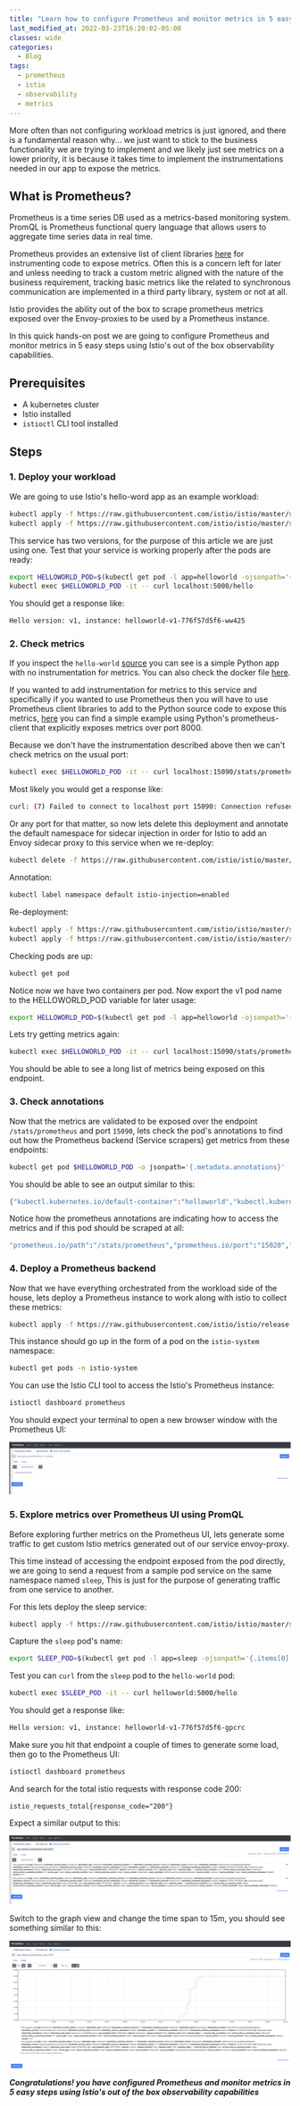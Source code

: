 ```yaml
---
title: "Learn how to configure Prometheus and monitor metrics in 5 easy steps using Istio"
last_modified_at: 2022-03-23T16:20:02-05:00
classes: wide
categories:
  - Blog
tags:
  - prometheus
  - istio
  - observability
  - metrics
---
```


More often than not configuring workload metrics is just ignored, and there is a fundamental reason why... we just want to stick to the business functionality we are trying to implement and we likely just see metrics on a lower priority, it is because it takes time to implement the instrumentations needed in our app to expose the metrics. 

## What is Prometheus?

Prometheus is a time series DB used as a metrics-based monitoring system. PromQL is Prometheus functional query language that allows users to aggregate time series data in real time. 

Prometheus provides an extensive list of client libraries [here](https://prometheus.io/docs/instrumenting/clientlibs/) for instrumenting code to expose metrics. Often this is a concern left for later and unless needing to track a custom metric aligned with the nature of the business requirement, tracking basic metrics like the related to synchronous communication are implemented in a third party library, system or not at all.

Istio provides the ability out of the box to scrape prometheus metrics exposed over the Envoy-proxies to be used by a Prometheus instance.

In this quick hands-on post we are going to configure Prometheus and monitor metrics in 5 easy steps using Istio's out of the box observability capabilities.

## Prerequisites

- A kubernetes cluster
- Istio installed
- `istioctl` CLI tool installed

## Steps

### 1. Deploy your workload

We are going to use Istio's hello-word app as an example workload:

```bash
kubectl apply -f https://raw.githubusercontent.com/istio/istio/master/samples/helloworld/helloworld.yaml -l service=helloworld
kubectl apply -f https://raw.githubusercontent.com/istio/istio/master/samples/helloworld/helloworld.yaml -l version=v1
```

This service has two versions, for the purpose of this article we are just using one. Test that your service is working properly after the pods are ready:

```bash
export HELLOWORLD_POD=$(kubectl get pod -l app=helloworld -ojsonpath='{.items[0].metadata.name}')
kubectl exec $HELLOWORLD_POD -it -- curl localhost:5000/hello
```

You should get a response like:

```bash
Hello version: v1, instance: helloworld-v1-776f57d5f6-ww425
```

### 2. Check metrics

If you inspect the `hello-world` [source](https://github.com/istio/istio/blob/master/samples/helloworld/src/app.py) you can see is a simple Python app with no instrumentation for metrics. You can also check the docker file [here](https://github.com/istio/istio/blob/master/samples/helloworld/src/Dockerfile). 

If you wanted to add instrumentation for metrics to this service and specifically if you wanted to use Prometheus then you will have to use Prometheus client libraries to add to the Python source code to expose this metrics, [here](https://github.com/prometheus/client_python) you can find a simple example using Python's prometheus-client that explicitly exposes metrics over port 8000.

Because we don't have the instrumentation described above then we can't check metrics on the usual port:

```bash
kubectl exec $HELLOWORLD_POD -it -- curl localhost:15090/stats/prometheus
```

Most likely you would get a response like:

```bash
curl: (7) Failed to connect to localhost port 15090: Connection refused
```

Or any port for that matter, so now lets delete this deployment and annotate the default namespace for sidecar injection in order for Istio to add an Envoy sidecar proxy to this service when we re-deploy:

```bash
kubectl delete -f https://raw.githubusercontent.com/istio/istio/master/samples/helloworld/helloworld.yaml
```

Annotation:

```bash
kubectl label namespace default istio-injection=enabled
```

Re-deployment:

```bash
kubectl apply -f https://raw.githubusercontent.com/istio/istio/master/samples/helloworld/helloworld.yaml -l service=helloworld
kubectl apply -f https://raw.githubusercontent.com/istio/istio/master/samples/helloworld/helloworld.yaml -l version=v1
```

Checking pods are up:

```bash
kubectl get pod
```

Notice now we have two containers per pod. Now export the v1 pod name to the HELLOWORLD_POD variable for later usage:

```bash
export HELLOWORLD_POD=$(kubectl get pod -l app=helloworld -ojsonpath='{.items[0].metadata.name}')
```

Lets try getting metrics again:

```bash
kubectl exec $HELLOWORLD_POD -it -- curl localhost:15090/stats/prometheus
```

You should be able to see a long list of metrics being exposed on this endpoint.

### 3. Check annotations

Now that the metrics are validated to be exposed over the endpoint `/stats/prometheus` and port `15090`, lets check the pod's annotations to find out how the Prometheus backend (Service scrapers) get metrics from these endpoints:

```bash
kubectl get pod $HELLOWORLD_POD -o jsonpath='{.metadata.annotations}'
```

You should be able to see an output similar to this:

```bash
{"kubectl.kubernetes.io/default-container":"helloworld","kubectl.kubernetes.io/default-logs-container":"helloworld","prometheus.io/path":"/stats/prometheus","prometheus.io/port":"15020","prometheus.io/scrape":"true","sidecar.istio.io/status":"{\"initContainers\":[\"istio-init\"],\"containers\":[\"istio-proxy\"],\"volumes\":[\"istio-envoy\",\"istio-data\",\"istio-podinfo\",\"istio-token\",\"istiod-ca-cert\"],\"imagePullSecrets\":null,\"revision\":\"default\"}"}
```

Notice how the prometheus annotations are indicating how to access the metrics and if this pod should be scraped at all:

```bash
"prometheus.io/path":"/stats/prometheus","prometheus.io/port":"15020","prometheus.io/scrape":"true"
```

### 4. Deploy a Prometheus backend

Now that we have everything orchestrated from the workload side of the house, lets deploy a Prometheus instance to work along with istio to collect these metrics:

```bash
kubectl apply -f https://raw.githubusercontent.com/istio/istio/release-1.10/samples/addons/prometheus.yaml
```

This instance should go up in the form of a pod on the `istio-system` namespace:

```bash
kubectl get pods -n istio-system 
```

You can use the Istio CLI tool to access the Istio's Prometheus instance:

```bash
istioctl dashboard prometheus
```

You should expect your terminal to open a new browser window with the Prometheus UI:

![](/assets/images/prometheus-ui.png)

### 5. Explore metrics over Prometheus UI using PromQL

Before exploring further metrics on the Prometheus UI, lets generate some traffic to get custom Istio metrics generated out of our service envoy-proxy. 

This time instead of accessing the endpoint exposed from the pod directly, we are going to send a request from a sample pod service on the same namespace named `sleep`, This is just for the purpose of generating traffic from one service to another. 

For this lets deploy the sleep service:

```bash
kubectl apply -f https://raw.githubusercontent.com/istio/istio/master/samples/sleep/sleep.yaml
```

Capture the `sleep` pod's name:

```bash
export SLEEP_POD=$(kubectl get pod -l app=sleep -ojsonpath='{.items[0].metadata.name}')
```

Test you can `curl` from the `sleep` pod to the `hello-world` pod:

```bash
kubectl exec $SLEEP_POD -it -- curl helloworld:5000/hello
```

You should get a response like:

```bash
Hello version: v1, instance: helloworld-v1-776f57d5f6-gpcrc
```

Make sure you hit that endpoint a couple of times to generate some load, then go to the Prometheus UI:

```bash
istioctl dashboard prometheus
```

And search for the total istio requests with response code 200:

```
istio_requests_total{response_code="200"}
```

Expect a similar output to this:

![](/assets/images/prometheus-istioreq.png)

Switch to the graph view and change the time span to 15m, you should see something similar to this:

![](/assets/images/prometheus-istioreq-graph.png)

***Congratulations! you have configured Prometheus and monitor metrics in 5 easy steps using Istio's out of the box observability capabilities***